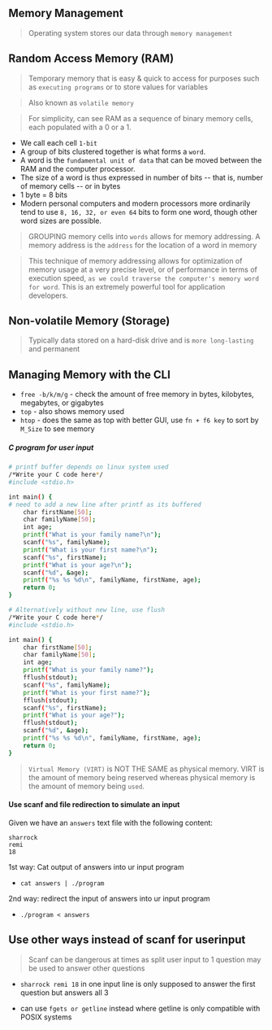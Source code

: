 ## Memory Management
> Operating system stores our data through `memory management`
## Random Access Memory (RAM)
> Temporary memory that is easy & quick to access for purposes such as `executing programs` or to store values for variables

> Also known as `volatile memory`

> For simplicity, can see RAM as a sequence of binary memory cells, each populated with a 0 or a 1.
* We call each cell `1-bit`
* A group of bits clustered together is what forms a `word`.
* A word is the `fundamental unit of data` that
can be moved between the RAM and the computer processor.
* The size of a word is thus expressed in number of bits -- that is, number of memory cells -- or in bytes
* 1 byte = 8 bits
* Modern personal computers and modern processors more ordinarily tend to use `8, 16, 32, or even 64` bits to form one word, though other word sizes are possible. 

> GROUPING memory cells into `words` allows for memory addressing. A memory address is the `address` for the location of a word in memory

> This technique of memory addressing allows for optimization of memory usage at a very precise level, or of performance in terms of execution speed, `as we could traverse the computer's memory word for word`. This is an extremely powerful tool for application developers.

## Non-volatile Memory (Storage)
> Typically data stored on a hard-disk drive and is `more long-lasting` and permanent

## Managing Memory with the CLI
* `free -b/k/m/g` - check the amount of free memory in bytes, kilobytes, megabytes, or gigabytes
* `top` - also shows memory used
* `htop` - does the same as top with better GUI, use `fn + f6 key` to sort by `M_Size` to see memory

##### C program for user input
```sh
# printf buffer depends on linux system used
/*Write your C code here*/
#include <stdio.h>

int main() {
# need to add a new line after printf as its buffered
	char firstName[50];
	char familyName[50];
	int age;
	printf("What is your family name?\n");
	scanf("%s", familyName);
	printf("What is your first name?\n");
	scanf("%s", firstName);
	printf("What is your age?\n");
	scanf("%d", &age);
	printf("%s %s %d\n", familyName, firstName, age);
	return 0;
}

# Alternatively without new line, use flush
/*Write your C code here*/
#include <stdio.h>

int main() {
	char firstName[50];
	char familyName[50];
	int age;
	printf("What is your family name?");
	fflush(stdout);
	scanf("%s", familyName);
	printf("What is your first name?");
	fflush(stdout);
	scanf("%s", firstName);
	printf("What is your age?");
	fflush(stdout);
	scanf("%d", &age);
	printf("%s %s %d\n", familyName, firstName, age);
	return 0;
}
```
> `Virtual Memory (VIRT)` is  NOT THE SAME as physical memory. VIRT is the amount of memory being reserved whereas physical memory is the amount of memory being `used`.

#### Use scanf and file redirection to simulate an input

Given we have an `answers` text file with the following content:
```
sharrock
remi
18
```

1st way: Cat output of answers into ur input program
* `cat answers | ./program`

2nd way: redirect the input of answers into ur input program
* `./program < answers`


## Use other ways instead of scanf for userinput
> Scanf can be dangerous at times as split user input to 1 question may be used to answer other questions
* `sharrock remi 18` in one input line is only supposed to answer the first question but answers all 3

* can use `fgets or getline` instead where getline is only compatible with POSIX systems